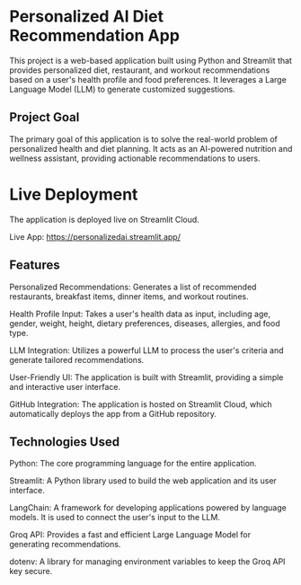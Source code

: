 # Personalized AI Diet Recommendation App

 This project is a web-based application built using Python and Streamlit that provides personalized diet, restaurant, and workout recommendations based on a user's health profile and food preferences. It leverages a Large Language Model (LLM) to generate customized suggestions.

## Project Goal

The primary goal of this application is to solve the real-world problem of personalized health and diet planning. It acts as an AI-powered nutrition and wellness assistant, providing actionable recommendations to users.


# Live Deployment
The application is deployed live on Streamlit Cloud.

Live App: https://personalizedai.streamlit.app/

## Features

Personalized Recommendations: Generates a list of recommended restaurants, breakfast items, dinner items, and workout routines.

Health Profile Input: Takes a user's health data as input, including age, gender, weight, height, dietary preferences, diseases, allergies, and food type.

LLM Integration: Utilizes a powerful LLM to process the user's criteria and generate tailored recommendations.

User-Friendly UI: The application is built with Streamlit, providing a simple and interactive user interface.

GitHub Integration: The application is hosted on Streamlit Cloud, which automatically deploys the app from a GitHub repository.

## Technologies Used

Python: The core programming language for the entire application.

Streamlit: A Python library used to build the web application and its user interface.

LangChain: A framework for developing applications powered by language models. It is used to connect the user's input to the LLM.

Groq API: Provides a fast and efficient Large Language Model for generating recommendations.

dotenv: A library for managing environment variables to keep the Groq API key secure.


